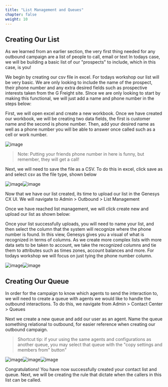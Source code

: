 ```yaml
---
title: "List Management and Queues"
chapter: false
weight: 10
---
```


## Creating Our List

As we learned from an earlier section, the very first thing needed for any outbound campaign are a list of people to call, email or text In todays case, we will be building a basic list of our "prospects" to include, which in this case, is you!

We begin by creating our csv file in excel. For todays workshop our list will be very basic. We are only looking to include the name of the prospect, their phone number and any extra desired fields such as prospective interests taken from the G Freight site. SInce we are only looking to start by making this functional, we will just add a name and phone number in the steps below:

First, we will open excel and create a new workbook. Once we have created our workbook, we will be creating two data fields, the first is customer name and the second is phone number. Then, add your desired name as well as a phone number you will be able to answer once called such as a cell or work number.

![image](/images/listdatafield.png)

> Note: Putting your friends phone number in here is funny, but remember, they will get a call!

Next, we will need to save the file as a CSV. To do this in excel, click save as and select csv as the file type, shown below

![image](/images/csvsaveas.png)![image](/images/csvsave.png)

Now that we have our list created, its time to upload our list in the Genesys CX UI. We will navigate to Admin > Outbound > List Management

Once we have reached list management, we will click create new and upload our list as shown below:

Once your list successfully uploads, you will need to name your list, and then select the column that the system will recognize where the phone number is found. In this view, Genesys gives you a visual of what is recognized in terms of columns. As we create more complex lists with more data sets to be taken to account, we take the recognized columns and tie them to attributes such as times zones, account balances and more. For todays workshop we will focus on just tying the phone number column. 

![image](/images/createnewlist.png)![image](/images/uploadlist.png)


## Creating Our Queue

In order for the campaign to know which agents to send the interaction to, we will need to create a queue with agents we would like to handle the outbound interactions. To do this, we navigate from Admin > Contact Center > Queues

Next we create a new queue and add our user as an agent. Name the queue something relational to outbound, for easier reference when creating our outbound campaign. 
> Shortcut tip: if your using the same agents and configurations as another queue, you may select that queue with the "copy settings and members from" button"

![image](/images/createqueue.png)![image](/images/queuemembers.png)![image](/images/addusertoqueue.png)

Congratulations! You have now successfully created your contact list and queue. Next, we will be creating the rule that dictate when the callers in this list can be called.